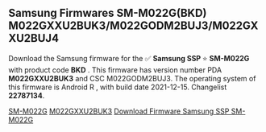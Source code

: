 <h2>Samsung Firmwares SM-M022G(BKD) M022GXXU2BUK3/M022GODM2BUJ3/M022GXXU2BUJ4</h2>
Download the Samsung firmware for the ✅ <strong>Samsung SSP </strong> ⭐ <strong>SM-M022G</strong> with product code <strong>BKD</strong> . This firmware has version number PDA <strong>M022GXXU2BUK3</strong> and CSC M022GODM2BUJ3. The operating system of this firmware is Android R , with build date 2021-12-15. Changelist <strong>22787134</strong>.


[SM-M022G](https://samfirm.shop/samsung/model/SM-M022G)
[M022GXXU2BUK3](https://samfirm.shop/samsung/pda/M022GXXU2BUK3)
[Download Firmware Samsung SSP SM-M022G](https://samfirm.shop/samsung/firmware/482566)
